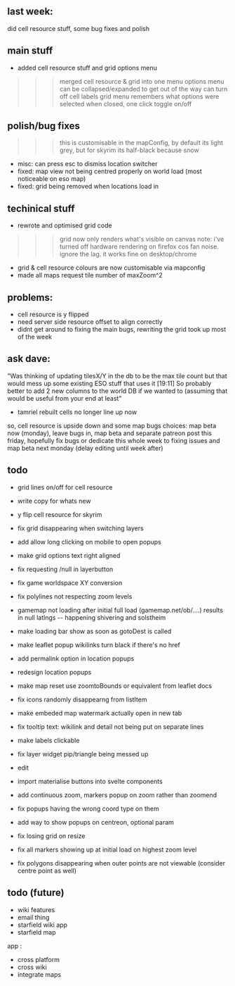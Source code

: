 ## last week:

did cell resource stuff, some bug fixes and polish

## main stuff

- added cell resource stuff and grid options menu
>>> merged cell resource & grid into one menu
>>> options menu can be collapsed/expanded to get out of the way
>>> can turn off cell labels
>>> grid menu remembers what options were selected when closed, one click toggle on/off

## polish/bug fixes

>>> this is customisable in the mapConfig, by default its light grey, but for skyrim its half-black because snow
- misc: can press esc to dismiss location switcher
- fixed: map view not being centred properly on world load (most noticeable on eso map)
- fixed: grid being removed when locations load in

## techinical stuff

- rewrote and optimised grid code
>>> grid now only renders what's visible on canvas
>>> note: i've turned off hardware rendering on firefox cos fan noise. ignore the lag. it works fine on desktop/chrome
- grid & cell resource colours are now customisable via mapconfig
- made all maps request tile number of maxZoom^2

## problems:
- cell resource is y flipped
- need server side resource offset to align correctly
- didnt get around to fixing the main bugs, rewriting the grid took up most of the week

## ask dave:



"Was thinking of updating tilesX/Y in the db to be the max tile count but that would mess up some existing ESO stuff that uses it
[19:11]
So probably better to add 2 new columns to the world DB if we wanted to (assuming that would be useful from your end at least"

- tamriel rebuilt cells no longer line up now




so, cell resource is upside down and some map bugs
choices: map beta now (monday), leave bugs in, map beta and separate patreon post this friday, hopefully fix bugs
or dedicate this whole week to fixing issues and map beta next monday (delay editing until week after)






## todo


- grid lines on/off for cell resource
- write copy for whats new

- y flip cell resource for skyrim
- fix grid disappearing when switching layers
- add allow long clicking on mobile to open popups
- make grid options text right aligned
- fix requesting /null in layerbutton
- fix game worldspace XY conversion
- fix polylines not respecting zoom levels
- gamemap not loading after initial full load (gamemap.net/ob/....) results in null latlngs -- happening shivering and solstheim
- make loading bar show as soon as gotoDest is called
- make leaflet popup wikilinks turn black if there's no href
- add permalink option in location popups
- redesign location popups
- make map reset use zoomtoBounds or equivalent from leaflet docs
- fix icons randomly disappearng from listItem
- make embeded map watermark actually open in new tab
- fix tooltip text: wikilink and detail not being put on separate lines
- make labels clickable
- fix layer widget pip/triangle being messed up
- edit
- import materialise buttons into svelte components
- add continuous zoom, markers popup on zoom rather than zoomend
- fix popups having the wrong coord type on them
- add way to show popups on centreon, optional param
- fix losing grid on resize
- fix all markers showing up at initial load on highest zoom level
- fix polygons disappearing when outer points are not viewable (consider centre point as well)

## todo (future)
- wiki features
- email thing
- starfield wiki app
- starfield map

app :
- cross platform
- cross wiki
- integrate maps